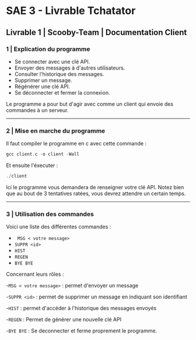 # SAE 3 - Livrable Tchatator

## Livrable 1 | Scooby-Team | Documentation Client

### 1 | Explication du programme

- Se connecter avec une clé API.
- Envoyer des messages à d'autres utilisateurs.
- Consulter l'historique des messages.
- Supprimer un message.
- Régénérer une clé API.
- Se déconnecter et fermer la connexion.

Le programme a pour but d'agir avec comme un client qui envoie des commandes à un serveur.

---

### 2 | Mise en marche du programme

Il faut compiler le programme en c avec cette commande : 

```c
gcc client.c -o client -Wall
```

Et ensuite l'éxecuter :

```c
./client
```

Ici le programme vous demandera de renseigner votre clé API. Notez bien que au bout de 3 tentatives ratées, vous devrez attendre un certain temps.

---

### 3 | Utilisation des commandes

Voici une liste des différentes commandes : 

- ``` MSG < votre message>```
- ```SUPPR <id>```
- ```HIST```
- ```REGEN```
- ```BYE BYE```

Concernant leurs rôles : 

-```MSG < votre message>``` : permet d'envoyer un message

-```SUPPR <id>``` : permet de supprimer un message en indiquant son identifiant

-```HIST``` : permet d'accéder à l'historique des messages envoyés

-```REGEN``` : Permet de générer une nouvelle clé API

-```BYE BYE``` : Se deconnecter et ferme proprement le programme.





